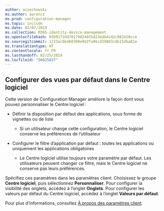 ```yaml
---
author: aczechowski
ms.author: aaroncz
ms.prod: configuration-manager
ms.topic: include
ms.date: 02/07/2019
ms.collection: M365-identity-device-management
ms.openlocfilehash: 03b91f2dd70179824035d23edb4c42c982e50cce
ms.sourcegitcommit: 1223ac6b460390e9d2fa96cd29803cdb15dba81e
ms.translationtype: HT
ms.contentlocale: fr-FR
ms.lasthandoff: 02/25/2019
ms.locfileid: "56825837"
---
```

## <a name="bkmk_swctr"></a> Configurer des vues par défaut dans le Centre logiciel
<!--3612112-->

Cette version de Configuration Manager améliore la façon dont vous pouvez personnaliser le Centre logiciel :
 
- Définir la disposition par défaut des applications, sous forme de vignettes ou de liste  

    - Si un utilisateur change cette configuration, le Centre logiciel conserve les préférences de l’utilisateur  

- Configurer le filtre d’application par défaut : toutes les applications ou uniquement les applications obligatoires  

    - Le Centre logiciel utilise toujours votre paramètre par défaut. Les utilisateurs peuvent changer ce filtre, mais le Centre logiciel ne conserve pas leurs préférences.    

Spécifiez ces paramètres dans les paramètres client. Choisissez le groupe **Centre logiciel**, puis sélectionnez **Personnaliser**. Pour configurer la visibilité des onglets, accédez à l’onglet **Onglets**. Pour configurer les valeurs par défaut du Centre logiciel, accédez à l’onglet **Valeurs par défaut**. 

Pour plus d’informations, consultez [À propos des paramètres client](/sccm/core/clients/deploy/about-client-settings#software-center).

